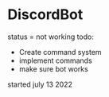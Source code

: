 # DiscordBot
status = not working
todo:
<ul>
<li>Create command system</li>
<li>implement commands</li>
<li>make sure bot works</li>
</ul>
started july 13 2022
